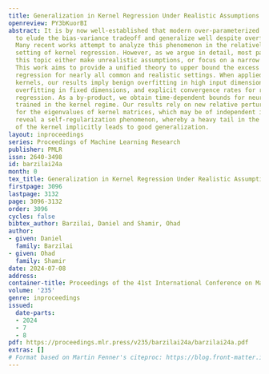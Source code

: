 ```yaml
---
title: Generalization in Kernel Regression Under Realistic Assumptions
openreview: PY3bKuorBI
abstract: It is by now well-established that modern over-parameterized models seem
  to elude the bias-variance tradeoff and generalize well despite overfitting noise.
  Many recent works attempt to analyze this phenomenon in the relatively tractable
  setting of kernel regression. However, as we argue in detail, most past works on
  this topic either make unrealistic assumptions, or focus on a narrow problem setup.
  This work aims to provide a unified theory to upper bound the excess risk of kernel
  regression for nearly all common and realistic settings. When applied to common
  kernels, our results imply benign overfitting in high input dimensions, nearly tempered
  overfitting in fixed dimensions, and explicit convergence rates for regularized
  regression. As a by-product, we obtain time-dependent bounds for neural networks
  trained in the kernel regime. Our results rely on new relative perturbation bounds
  for the eigenvalues of kernel matrices, which may be of independent interest. These
  reveal a self-regularization phenomenon, whereby a heavy tail in the eigendecomposition
  of the kernel implicitly leads to good generalization.
layout: inproceedings
series: Proceedings of Machine Learning Research
publisher: PMLR
issn: 2640-3498
id: barzilai24a
month: 0
tex_title: Generalization in Kernel Regression Under Realistic Assumptions
firstpage: 3096
lastpage: 3132
page: 3096-3132
order: 3096
cycles: false
bibtex_author: Barzilai, Daniel and Shamir, Ohad
author:
- given: Daniel
  family: Barzilai
- given: Ohad
  family: Shamir
date: 2024-07-08
address:
container-title: Proceedings of the 41st International Conference on Machine Learning
volume: '235'
genre: inproceedings
issued:
  date-parts:
  - 2024
  - 7
  - 8
pdf: https://proceedings.mlr.press/v235/barzilai24a/barzilai24a.pdf
extras: []
# Format based on Martin Fenner's citeproc: https://blog.front-matter.io/posts/citeproc-yaml-for-bibliographies/
---
```

